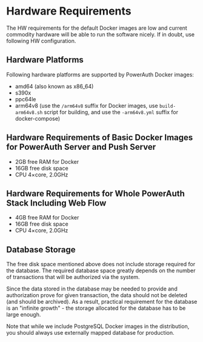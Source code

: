 # Hardware Requirements

The HW requirements for the default Docker images are low and current commodity hardware will be able to run the software nicely. If in doubt, use following HW configuration.

## Hardware Platforms

Following hardware platforms are supported by PowerAuth Docker images:
- amd64 (also known as x86_64)
- s390x
- ppc64le
- arm64v8 (use the `/arm64v8` suffix for Docker images, use `build-arm64v8.sh` script for building, and use the `-arm64v8.yml` suffix for docker-compose)

## Hardware Requirements of Basic Docker Images for PowerAuth Server and Push Server

- 2GB free RAM for Docker
- 16GB free disk space
- CPU 4×core, 2.0GHz

## Hardware Requirements for Whole PowerAuth Stack Including Web Flow

- 4GB free RAM for Docker
- 16GB free disk space
- CPU 4×core, 2.0GHz

## Database Storage

The free disk space mentioned above does not include storage required for the database. The required database space greatly depends on the number of transactions that will be authorized via the system.

Since the data stored in the database may be needed to provide and authorization prove for given transaction, the data should not be deleted (and should be archived). As a result, practical requirement for the database is an "infinite growth" - the storage allocated for the database has to be large enough.

Note that while we include PostgreSQL Docker images in the distribution, you should always use externally mapped database for production.
